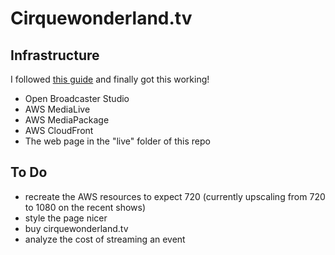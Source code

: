 # Cirquewonderland.tv

## Infrastructure

I followed [this guide](https://d1.awsstatic.com/awselemental/workflowexamples/Workflow2_Example_OBS_Studio_to_MediaLive_and_MediaPackage.pdf) and finally got this working!

- Open Broadcaster Studio
- AWS MediaLive
- AWS MediaPackage
- AWS CloudFront
- The web page in the "live" folder of this repo

## To Do

- recreate the AWS resources to expect 720 (currently upscaling from 720 to 1080 on the recent shows)
- style the page nicer
- buy cirquewonderland.tv
- analyze the cost of streaming an event